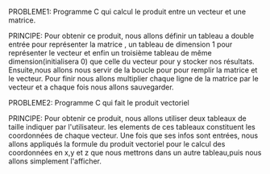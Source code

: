 PROBLEME1: Programme C qui calcul le produit entre un vecteur et une matrice.

PRINCIPE:	Pour obtenir ce produit, nous allons définir un tableau a double entrée pour représenter la matrice , un tableau de dimension 1 pour représenter le vecteur et enfin un troisième tableau de même dimension(initialisera 0) que celle du vecteur pour y stocker nos résultats. Ensuite,nous allons nous servir de la boucle pour pour remplir la matrice et le vecteur. Pour finir nous allons multiplier chaque ligne de la matrice par le vecteur et a chaque fois nous allons sauvegarder.

PROBLEME2: Programme C qui fait le produit vectoriel

PRINCIPE: Pour obtenir ce produit, nous allons utiliser deux tableaux de taille indiquer par l'utilisateur. les elements de ces tableaux constituent les coordonnées de chaque vecteur. Une fois que ses infos sont entrées, nous allons appliqués la formule du produit vectoriel pour le calcul des coordonnées en x,y et z que nous mettrons dans un autre tableau,puis nous allons simplement l'afficher.
